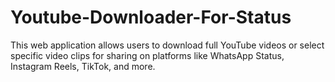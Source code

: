 # Youtube-Downloader-For-Status
This web application allows users to download full YouTube videos or select specific video clips for sharing on platforms like WhatsApp Status, Instagram Reels, TikTok, and more.
